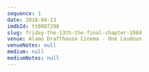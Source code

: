 ```yaml
---
sequence: 1
date: 2018-04-13
imdbId: tt0087298
slug: friday-the-13th-the-final-chapter-1984
venue: Alamo Drafthouse Cinema - One Loudoun
venueNotes: null
medium: null
mediumNotes: null
---
```


